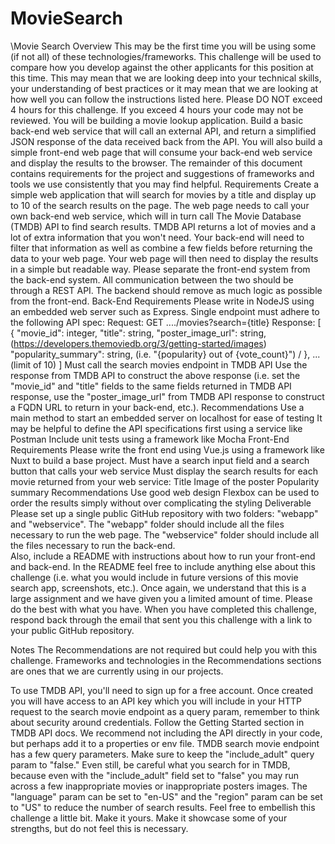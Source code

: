 # MovieSearch

\Movie Search
Overview 
This may be the first time you will be using some (if not all) of these technologies/frameworks. This challenge will be used to compare how you develop against the other applicants for this position at this time. This may mean that we are looking deep into your technical skills, your understanding of best practices or it may mean that we are looking at how well you can follow the instructions listed here. Please DO NOT exceed 4 hours for this challenge.  If you exceed 4 hours your code may not be reviewed.
You will be building a movie lookup application. Build a basic back-end web service that will call an external API, and return a simplified JSON response of the data received back from the API. You will also build a simple front-end web page that will consume your back-end web service and display the results to the browser. 
The remainder of this document contains requirements for the project and suggestions of frameworks and tools we use consistently that you may find helpful. 
Requirements 
Create a simple web application that will search for movies by a title and display up to 10 of the search results on the page. The web page needs to call your own back-end web service, which will in turn call The Movie Database (TMDB) API to find search results. TMDB API returns a lot of movies and a lot of extra information that you won't need. Your back-end will need to filter that information as well as combine a few fields before returning the data to your web page. Your web page will then need to display the results in a simple but readable way. 
Please separate the front-end system from the back-end system. All communication between the two should be through a REST API. The backend should remove as much logic as possible from the front-end. 
Back-End Requirements 
Please write in NodeJS using an embedded web server such as Express. 
Single endpoint must adhere to the following API spec: 
Request: GET ..../movies?search={title} 
Response: 
[ 
{ 
"movie_id": integer, 
"title": string, 
"poster_image_url": string, (https://developers.themoviedb.org/3/getting-started/images) "popularity_summary": string, (i.e. "{popularity} out of {vote_count}") 
/ 
}, 
... (limit of 10) 
] 
Must call the search movies endpoint in TMDB API 
Use the response from TMDB API to construct the above response (i.e. set the "movie_id" and "title" fields to the same fields returned in TMDB API response, use the "poster_image_url" from TMDB API response to construct a FQDN URL to return in your back-end, etc.). 
Recommendations 
Use a main method to start an embedded server on localhost for ease of testing 
It may be helpful to define the API specifications first using a service like Postman 
Include unit tests using a framework like Mocha 
Front-End Requirements 
Please write the front end using Vue.js using a framework like Nuxt to build a base project. Must have a search input field and a search button that calls your web service 
Must display the search results for each movie returned from your web service: 
Title 
Image of the poster 
Popularity summary 
Recommendations 
Use good web design 
Flexbox can be used to order the results simply without over complicating the styling 
Deliverable 
Please set up a single public GitHub repository with two folders: "webapp" and "webservice". The "webapp" folder should include all the files necessary to run the web page. The "webservice" folder should include all the files necessary to run the back-end.  
Also, include a README with instructions about how to run your front-end and back-end. In the README feel free to include anything else about this challenge (i.e. what you would include in future versions of this movie search app, screenshots, etc.). 
Once again, we understand that this is a large assignment and we have given you a limited amount of time. Please do the best with what you have.
When you have completed this challenge, respond back through the email that sent you this challenge with  a link to your public GitHub repository. 



Notes 
The Recommendations are not required but could help you with this challenge. Frameworks and technologies in the 
Recommendations sections are ones that we are currently using in our projects.

To use TMDB API,  you'll need to sign up for a free account. 
Once created you will have access to an API key which you will include in your HTTP request to the search movie endpoint as a query param, remember to think about security around credentials.
Follow the Getting Started section in TMDB API docs. We recommend not including the API directly in your code, but perhaps add it to a properties or env file. 
TMDB search movie endpoint has a few query parameters. 
Make sure to keep the "include_adult" query param to "false." 
Even still, be careful what you search for in TMDB, because even with the "include_adult" field set to "false" you may run across a few inappropriate movies or inappropriate posters images. 
The "language" param can be set to "en-US" and the "region" param can be set to "US" to reduce the number of search results. 
Feel free to embellish this challenge a little bit. Make it yours. Make it showcase some of your strengths, but do not feel this is necessary. 
